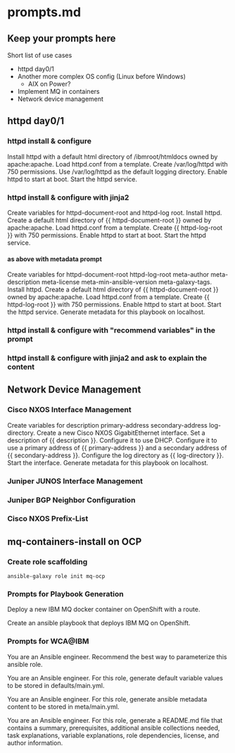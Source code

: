 # prompts.md

## Keep your prompts here

Short list of use cases

- httpd day0/1
- Another more complex OS config (Linux before Windows)
  - AIX on Power?
- Implement MQ in containers
- Network device management

## httpd day0/1

### httpd install & configure

Install httpd with a default html directory of /ibmroot/htmldocs owned by apache:apache. Load httpd.conf from a template. Create /var/log/httpd with 750 permissions. Use /var/log/httpd as the default logging directory. Enable httpd to start at boot. Start the httpd service.

### httpd install & configure with jinja2

Create variables for httpd-document-root and httpd-log root. Install httpd. Create a default html directory of {{ httpd-document-root }} owned by apache:apache. Load httpd.conf from a template. Create {{ httpd-log-root }} with 750 permissions. Enable httpd to start at boot. Start the httpd service.

#### as above with metadata prompt

Create variables for httpd-document-root httpd-log-root meta-author meta-description meta-license meta-min-ansible-version meta-galaxy-tags. Install httpd. Create a default html directory of {{ httpd-document-root }} owned by apache:apache. Load httpd.conf from a template. Create {{ httpd-log-root }} with 750 permissions. Enable httpd to start at boot. Start the httpd service. Generate metadata for this playbook on localhost.

### httpd install & configure with "recommend variables" in the prompt

### httpd install & configure with jinja2 and ask to explain the content

## Network Device Management

### Cisco NXOS Interface Management

Create variables for description primary-address secondary-address log-directory. Create a new Cisco NXOS GigabitEthernet interface.  Set a description of {{ description }}. Configure it to use DHCP. Configure it to use a primary address of {{ primary-address }} and a secondary address of {{ secondary-address }}. Configure the log directory as {{ log-directory }}. Start the interface. Generate metadata for this playbook on localhost.


### Juniper JUNOS Interface Management

### Juniper BGP Neighbor Configuration

### Cisco NXOS Prefix-List

## mq-containers-install on OCP

### Create role scaffolding

`ansible-galaxy role init mq-ocp`

### Prompts for Playbook Generation

Deploy a new IBM MQ docker container on OpenShift with a route.

Create an ansible playbook that deploys IBM MQ on OpenShift.

### Prompts for WCA@IBM

You are an Ansible engineer. Recommend the best way to parameterize this ansible role.

You are an Ansible engineer. For this role, generate default variable values to be stored in defaults/main.yml.

You are an Ansible engineer. For this role, generate ansible metadata content to be stored in meta/main.yml.

You are an Ansible engineer. For this role, generate a README.md file that contains a summary, prerequisites, additional ansible collections needed, task explanations, variable explanations, role dependencies, license, and author information.
